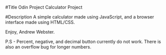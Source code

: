 #Title
Odin Project Calculator Project

#Description
A simple calculator made using JavaScript, and a browser interface made
using HTML/CSS. 

Enjoy,
Andrew Webster.

P.S - Percent, negative, and decimal button currently do not work. There is also an overflow bug for longer numbers.
